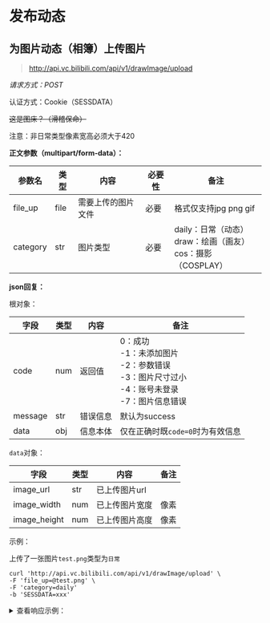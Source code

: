 # 发布动态

## 为图片动态（相簿）上传图片

> http://api.vc.bilibili.com/api/v1/drawImage/upload

*请求方式：POST*

认证方式：Cookie（SESSDATA）

~~这是图床？（滑稽保命）~~

注意：非日常类型像素宽高必须大于420

**正文参数（multipart/form-data）：**

| 参数名   | 类型 | 内容               | 必要性 | 备注                                                         |
| -------- | ---- | ------------------ | ------ | ------------------------------------------------------------ |
| file_up  | file | 需要上传的图片文件 | 必要   | 格式仅支持jpg  png  gif                                      |
| category | str  | 图片类型           | 必要   | daily：日常（动态）<br />draw：绘画（画友）<br />cos：摄影（COSPLAY） |

**json回复：**

根对象：

| 字段    | 类型 | 内容     | 备注                                                         |
| ------- | ---- | -------- | ------------------------------------------------------------ |
| code    | num  | 返回值   | 0：成功 <br />-1：未添加图片<br />-2：参数错误<br />-3：图片尺寸过小<br />-4：账号未登录<br />-7：图片信息错误 |
| message | str  | 错误信息 | 默认为success                                                |
| data    | obj  | 信息本体 | 仅在正确时既`code=0`时为有效信息                             |

`data`对象：

| 字段         | 类型 | 内容           | 备注 |
| ------------ | ---- | -------------- | ---- |
| image_url | str  | 已上传图片url  |      |
| image_width  | num  | 已上传图片宽度 | 像素 |
| image_height | num  | 已上传图片高度 | 像素 |

示例：

上传了一张图片`test.png`类型为`日常`

```shell
curl 'http://api.vc.bilibili.com/api/v1/drawImage/upload' \
-F 'file_up=@test.png' \
-F 'category=daily'
-b 'SESSDATA=xxx'
```

<details>
<summary>查看响应示例：</summary>

```json
{
    "code":0,
    "message":"success",
    "data":{
     "image_url":"http:\/\/i0.hdslb.com\/bfs\/album\/13f9523efe186a8066b2d72e80283cea2437eb62.png",
        "image_width":1225,
        "image_height":850
    }
}
```

</details>
